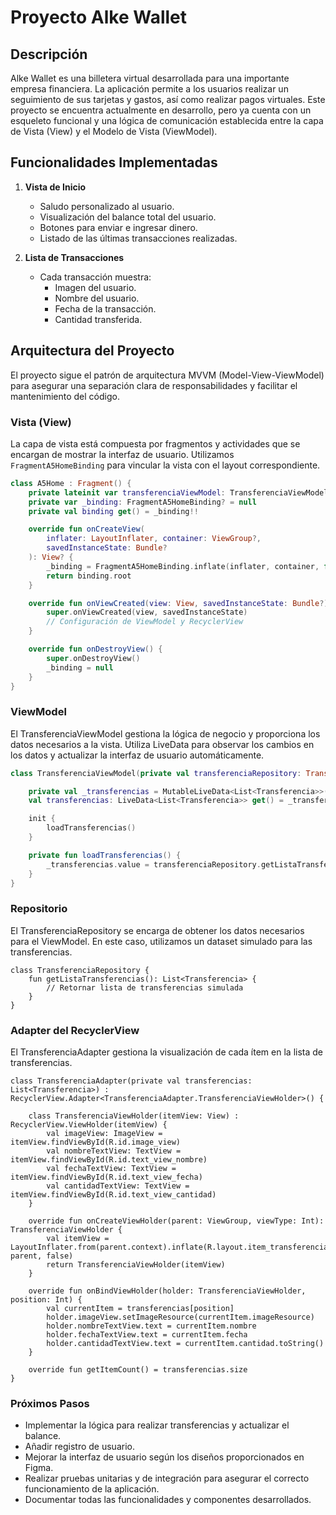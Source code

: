 # Proyecto Alke Wallet

## Descripción
Alke Wallet es una billetera virtual desarrollada para una importante empresa financiera. La aplicación permite a los usuarios realizar un seguimiento de sus tarjetas y gastos, así como realizar pagos virtuales. Este proyecto se encuentra actualmente en desarrollo, pero ya cuenta con un esqueleto funcional y una lógica de comunicación establecida entre la capa de Vista (View) y el Modelo de Vista (ViewModel).

## Funcionalidades Implementadas

1. **Vista de Inicio**
   - Saludo personalizado al usuario.
   - Visualización del balance total del usuario.
   - Botones para enviar e ingresar dinero.
   - Listado de las últimas transacciones realizadas.

2. **Lista de Transacciones**
   - Cada transacción muestra:
     - Imagen del usuario.
     - Nombre del usuario.
     - Fecha de la transacción.
     - Cantidad transferida.

## Arquitectura del Proyecto

El proyecto sigue el patrón de arquitectura MVVM (Model-View-ViewModel) para asegurar una separación clara de responsabilidades y facilitar el mantenimiento del código.

### Vista (View)

La capa de vista está compuesta por fragmentos y actividades que se encargan de mostrar la interfaz de usuario. Utilizamos `FragmentA5HomeBinding` para vincular la vista con el layout correspondiente.

```kotlin
class A5Home : Fragment() {
    private lateinit var transferenciaViewModel: TransferenciaViewModel
    private var _binding: FragmentA5HomeBinding? = null
    private val binding get() = _binding!!

    override fun onCreateView(
        inflater: LayoutInflater, container: ViewGroup?,
        savedInstanceState: Bundle?
    ): View? {
        _binding = FragmentA5HomeBinding.inflate(inflater, container, false)
        return binding.root
    }

    override fun onViewCreated(view: View, savedInstanceState: Bundle?) {
        super.onViewCreated(view, savedInstanceState)
        // Configuración de ViewModel y RecyclerView
    }

    override fun onDestroyView() {
        super.onDestroyView()
        _binding = null
    }
}
```
### ViewModel
El TransferenciaViewModel gestiona la lógica de negocio y proporciona los datos necesarios a la vista. Utiliza LiveData para observar los cambios en los datos y actualizar la interfaz de usuario automáticamente.
```kotlin
class TransferenciaViewModel(private val transferenciaRepository: TransferenciaRepository) : ViewModel() {

    private val _transferencias = MutableLiveData<List<Transferencia>>()
    val transferencias: LiveData<List<Transferencia>> get() = _transferencias

    init {
        loadTransferencias()
    }

    private fun loadTransferencias() {
        _transferencias.value = transferenciaRepository.getListaTransferencias()
    }
}
```
### Repositorio
El TransferenciaRepository se encarga de obtener los datos necesarios para el ViewModel. En este caso, utilizamos un dataset simulado para las transferencias.
```
class TransferenciaRepository {
    fun getListaTransferencias(): List<Transferencia> {
        // Retornar lista de transferencias simulada
    }
}
```
### Adapter del RecyclerView
El TransferenciaAdapter gestiona la visualización de cada ítem en la lista de transferencias.
```
class TransferenciaAdapter(private val transferencias: List<Transferencia>) : RecyclerView.Adapter<TransferenciaAdapter.TransferenciaViewHolder>() {

    class TransferenciaViewHolder(itemView: View) : RecyclerView.ViewHolder(itemView) {
        val imageView: ImageView = itemView.findViewById(R.id.image_view)
        val nombreTextView: TextView = itemView.findViewById(R.id.text_view_nombre)
        val fechaTextView: TextView = itemView.findViewById(R.id.text_view_fecha)
        val cantidadTextView: TextView = itemView.findViewById(R.id.text_view_cantidad)
    }

    override fun onCreateViewHolder(parent: ViewGroup, viewType: Int): TransferenciaViewHolder {
        val itemView = LayoutInflater.from(parent.context).inflate(R.layout.item_transferencia, parent, false)
        return TransferenciaViewHolder(itemView)
    }

    override fun onBindViewHolder(holder: TransferenciaViewHolder, position: Int) {
        val currentItem = transferencias[position]
        holder.imageView.setImageResource(currentItem.imageResource)
        holder.nombreTextView.text = currentItem.nombre
        holder.fechaTextView.text = currentItem.fecha
        holder.cantidadTextView.text = currentItem.cantidad.toString()
    }

    override fun getItemCount() = transferencias.size
}
```
### Próximos Pasos
- Implementar la lógica para realizar transferencias y actualizar el balance.
- Añadir registro de usuario.
- Mejorar la interfaz de usuario según los diseños proporcionados en Figma.
- Realizar pruebas unitarias y de integración para asegurar el correcto funcionamiento de la aplicación.
- Documentar todas las funcionalidades y componentes desarrollados.

